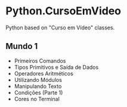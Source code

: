 # Python.CursoEmVideo
 Python based on "Curso em Vídeo" classes.

## Mundo 1
 - Primeiros Comandos
 - Tipos Primitivos e Saída de Dados
 - Operadores Aritméticos
 - Utilizando Módulos
 - Manipulando Texto
 - Condições (Parte 1)
 - Cores no Terminal

